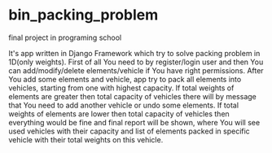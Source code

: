 # bin_packing_problem

final project in programing school

It's app written in Django Framework which try to solve packing problem in 1D(only weights).
First of all You need to by register/login user and then You can add/modify/delete elements/vehicle if You have right permissions.
After You add some elements and vehicle, app try to pack all elements into vehicles, starting from one with highest capacity.
If total weights of elements are greater then total capacity of vehicles there will by message that You need to add another vehicle or undo some elements.
If total weights of elements are lower then total capacity of vehicles then everything would be fine and final report will be shown,
where You will see used vehicles with their capacity and list of elements packed in specific vehicle with their total weights on this vehicle.